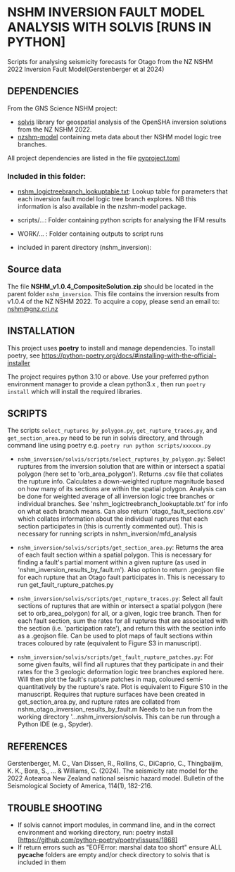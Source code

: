 # NSHM INVERSION FAULT MODEL ANALYSIS WITH SOLVIS [RUNS IN PYTHON]

Scripts for analysing seismicity forecasts for Otago from the NZ NSHM 2022 Inversion Fault Model(Gerstenberger et al 2024)

## DEPENDENCIES ##

From the GNS Science NSHM project:

 - [solvis](https://github.com/GNS-Science/solvis/) library for geospatial analysis of the OpenSHA inversion solutions from the NZ NSHM 2022.
 - [nzshm-model](https://github.com/GNS-Science/nzshm-model) containing meta data about ther NSHM model logic tree branches.

All project dependencies are listed in the file [pyproject.toml](pyproject.toml)

### Included in this folder:

 - [nshm_logictreebranch_lookuptable.txt](nshm_logictreebranch_lookuptable.txt): Lookup table for parameters that each inversion fault model logic tree branch explores. NB this information is also available in the nzshm-model package.

 - scripts/...: Folder containing python scripts for analysing the IFM results

 - WORK/... : Folder containing outputs to script runs

- included in parent directory (nshm_inversion):


## Source data

The file **NSHM_v1.0.4_CompositeSolution.zip** should be located in the parent folder `nshm_inversion`. This file contains the  inversion results from v1.0.4 of the NZ NSHM 2022. To acquire a copy, please send an email to: nshm@gnz.cri.nz

## INSTALLATION

This project uses **poetry** to install and manage dependencies. To install poetry, see https://python-poetry.org/docs/#installing-with-the-official-installer

The project requires python 3.10 or above. Use your preferred python environment manager to provide a clean python3.x , then run `poetry install` which will install the required libraries.

## SCRIPTS

The scripts `select_ruptures_by_polygon.py`, `get_rupture_traces.py`, and `get_section_area.py` need to be run in solvis directory, and through command line using poetry e.g.
`poetry run python scripts/xxxxxx.py`

- `nshm_inversion/solvis/scripts/select_ruptures_by_polygon.py`: Select ruptures from the inversion solution that are within or intersect a spatial polygon (here set to 'orb_area_polygon'). Returns .csv file that collates the rupture info. Calculates a down-weighted rupture magnitude based on how many of its sections are within the spatial polygon. Analysis can be done for weighted average of all inversion logic tree branches or individual branches. See 'nshm_logictreebranch_lookuptable.txt' for info on what each branch means. Can also return 'otago_fault_sections.csv' which collates information about the individual ruptures that each section participates in (this is currently commented out). This is necessary for running scripts in nshm_inversion/mfd_analysis

- `nshm_inversion/solvis/scripts/get_section_area.py`: Returns the area of each fault section within a spatial polygon. This is necessary for finding a fault's partial moment within a given rupture (as used in 'nshm_inversion_results_by_fault.m'). Also option to return .geojson file for each rupture that an Otago fault participates in. This is necessary to run get_fault_rupture_patches.py

- `nshm_inversion/solvis/scripts/get_rupture_traces.py`: Select all fault sections of ruptures that are within or intersect a spatial polygon (here set to orb_area_polygon) for all, or a given, logic tree branch. Then for each fault section, sum the rates for all ruptures that are associated with the section (i.e. 'participation rate'), and return this with the section info as a .geojson file. Can be used to plot maps of fault sections within traces coloured by rate (equivalent to Figure S3 in manuscript).

- `nshm_inversion/solvis/scripts/get_fault_rupture_patches.py`: For some given faults, will find all ruptures that they participate in and their rates for the 3 geologic deformation logic tree branches explored here. Will then plot the fault's rupture patches in map, coloured semi-quantitatively by the rupture's rate. Plot is equivalent to Figure S10 in the manuscript. Requires that rupture surfaces have been created in get_section_area.py, and rupture rates are collated from nshm_otago_inversion_results_by_fault.m Needs to be run from the working directory '...nshm_inversion/solvis. This can be run through a Python IDE (e.g., Spyder).

## REFERENCES

Gerstenberger, M. C., Van Dissen, R., Rollins, C., DiCaprio, C., Thingbaijim, K. K., Bora, S., ... & Williams, C. (2024). The seismicity rate model for the 2022 Aotearoa New Zealand national seismic hazard model. Bulletin of the Seismological Society of America, 114(1), 182-216.

## TROUBLE SHOOTING

- If solvis cannot import modules, in command line, and in the correct environment and working directory, run: poetry install [https://github.com/python-poetry/poetry/issues/1868]
- If return errors such as "EOFError: marshal data too short" ensure ALL __pycache__ folders are empty and/or check directory to solvis that is included in them
